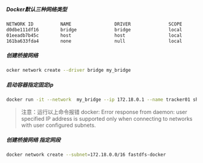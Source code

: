 ##### Docker默认三种网络类型
```sh
NETWORK ID          NAME                DRIVER              SCOPE
d0dbe111df16        bridge              bridge              local
01eeadb7b45c        host                host                local
161ba633fda4        none                null                local
```
##### 创建桥接网络
```sh
ocker network create --driver bridge my_bridge
```
##### 启动容器指定固定ip
```sh
docker run -it --network  my_bridge --ip 172.18.0.1 --name tracker01 sh/tracker:0.0.1 bash
```
> 注意：运行以上命令报错 docker: Error response from daemon: user specified IP address is supported only when connecting to networks with user configured subnets.

##### 创建桥接网络 指定网段
```sh
docker network create --subnet=172.18.0.0/16 fastdfs-docker
```
